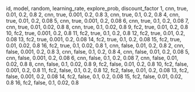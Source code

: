 id, model, random, learning_rate, explore_prob, discount_factor
1, cnn, true, 0.01, 0.2, 0.8
2, cnn, true, 0.001, 0.2, 0.8
3, cnn, true, 0.1, 0.2, 0.8
4, cnn, true, 0.01, 0.2, 0.08
5, cnn, true, 0.001, 0.2, 0.08
6, cnn, true, 0.1, 0.2, 0.08
7, cnn, true, 0.01, 0.02, 0.8
8, cnn, true, 0.1, 0.02, 0.8
9, fc2, true, 0.01, 0.2, 0.8
10, fc2, true, 0.001, 0.2, 0.8
11, fc2, true, 0.1, 0.2, 0.8
12, fc2, true, 0.01, 0.2, 0.08
13, fc2, true, 0.001, 0.2, 0.08
14, fc2, true, 0.1, 0.2, 0.08
15, fc2, true, 0.01, 0.02, 0.8
16, fc2, true, 0.1, 0.02, 0.8
1, cnn, false, 0.01, 0.2, 0.8
2, cnn, false, 0.001, 0.2, 0.8
3, cnn, false, 0.1, 0.2, 0.8
4, cnn, false, 0.01, 0.2, 0.08
5, cnn, false, 0.001, 0.2, 0.08
6, cnn, false, 0.1, 0.2, 0.08
7, cnn, false, 0.01, 0.02, 0.8
8, cnn, false, 0.1, 0.02, 0.8
9, fc2, false, 0.01, 0.2, 0.8
10, fc2, false, 0.001, 0.2, 0.8
11, fc2, false, 0.1, 0.2, 0.8
12, fc2, false, 0.01, 0.2, 0.08
13, fc2, false, 0.001, 0.2, 0.08
14, fc2, false, 0.1, 0.2, 0.08
15, fc2, false, 0.01, 0.02, 0.8
16, fc2, false, 0.1, 0.02, 0.8